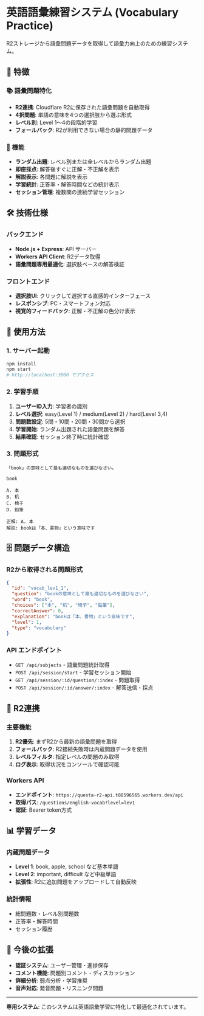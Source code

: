 # 英語語彙練習システム (Vocabulary Practice)

R2ストレージから語彙問題データを取得して語彙力向上のための練習システム。

## 🎯 特徴

### 📚 語彙問題特化
- **R2連携**: Cloudflare R2に保存された語彙問題を自動取得
- **4択問題**: 単語の意味を4つの選択肢から選ぶ形式
- **レベル別**: Level 1〜4の段階的学習
- **フォールバック**: R2が利用できない場合の静的問題データ

### 🚀 機能
- **ランダム出題**: レベル別または全レベルからランダム出題
- **即座採点**: 解答後すぐに正解・不正解を表示
- **解説表示**: 各問題に解説を表示
- **学習統計**: 正答率・解答時間などの統計表示
- **セッション管理**: 複数問の連続学習セッション

## 🛠 技術仕様

### バックエンド
- **Node.js + Express**: API サーバー
- **Workers API Client**: R2データ取得
- **語彙問題専用最適化**: 選択肢ベースの解答検証

### フロントエンド
- **選択肢UI**: クリックして選択する直感的インターフェース
- **レスポンシブ**: PC・スマートフォン対応
- **視覚的フィードバック**: 正解・不正解の色分け表示

## 📖 使用方法

### 1. サーバー起動
```bash
npm install
npm start
# http://localhost:3000 でアクセス
```

### 2. 学習手順
1. **ユーザーID入力**: 学習者の識別
2. **レベル選択**: easy(Level 1) / medium(Level 2) / hard(Level 3,4)
3. **問題数設定**: 5問・10問・20問・30問から選択
4. **学習開始**: ランダム出題された語彙問題を解答
5. **結果確認**: セッション終了時に統計確認

### 3. 問題形式
```
「book」の意味として最も適切なものを選びなさい。

book

A. 本
B. 机  
C. 椅子
D. 鉛筆

正解: A. 本
解説: bookは「本、書物」という意味です
```

## 🗄 問題データ構造

### R2から取得される問題形式
```json
{
  "id": "vocab_lev1_1",
  "question": "bookの意味として最も適切なものを選びなさい",
  "word": "book",
  "choices": ["本", "机", "椅子", "鉛筆"],
  "correctAnswer": 0,
  "explanation": "bookは「本、書物」という意味です",
  "level": 1,
  "type": "vocabulary"
}
```

### API エンドポイント
- `GET /api/subjects` - 語彙問題統計取得
- `POST /api/session/start` - 学習セッション開始
- `GET /api/session/:id/question/:index` - 問題取得
- `POST /api/session/:id/answer/:index` - 解答送信・採点

## 🔄 R2連携

### 主要機能
1. **R2優先**: まずR2から最新の語彙問題を取得
2. **フォールバック**: R2接続失敗時は内蔵問題データを使用
3. **レベルフィルタ**: 指定レベルの問題のみ取得
4. **ログ表示**: 取得状況をコンソールで確認可能

### Workers API
- **エンドポイント**: `https://questa-r2-api.t88596565.workers.dev/api`
- **取得パス**: `/questions/english-vocab?level=lev1`
- **認証**: Bearer token方式

## 📊 学習データ

### 内蔵問題データ
- **Level 1**: book, apple, school など基本単語
- **Level 2**: important, difficult など中級単語
- **拡張性**: R2に追加問題をアップロードして自動反映

### 統計情報
- 総問題数・レベル別問題数
- 正答率・解答時間
- セッション履歴

## 🚀 今後の拡張

- **認証システム**: ユーザー管理・進捗保存
- **コメント機能**: 問題別コメント・ディスカッション
- **詳細分析**: 弱点分析・学習推奨
- **音声対応**: 発音問題・リスニング問題

---
**専用システム**: このシステムは英語語彙学習に特化して最適化されています。